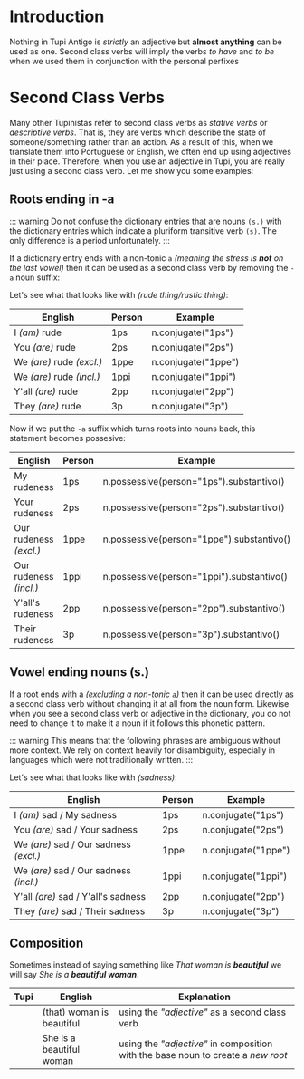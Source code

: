 # Introduction

Nothing in Tupi Antigo is _strictly_ an adjective but __almost anything__ can be used as one. Second class verbs will imply the verbs _to have_ and _to be_ when we used them in conjunction with the personal perfixes

# Second Class Verbs

Many other Tupinistas refer to second class verbs as _stative verbs_ or _descriptive verbs_. That is, they are verbs which describe the state of someone/something rather than an action. As a result of this, when we translate them into Portuguese or English, we often end up using adjectives in their place. Therefore, when you use an adjective in Tupi, you are really just using a second class verb. Let me show you some examples:

## Roots ending in -a

::: warning
Do not confuse the dictionary entries that are nouns `(s.)` with the dictionary entries which indicate a pluriform transitive verb `(s)`. The only difference is a period unfortunately.
:::

If a dictionary entry ends with a non-tonic `a` _(meaning the stress is __not__ on the last vowel)_ then it can be used as a second class verb by removing the `-a` noun suffix:

Let's see what that looks like with <root root=rana /> _(rude thing/rustic thing)_:

| English | Person | Example |
|------|-----------------|--------|
| I _(am)_ rude | 1ps            |<py>n.conjugate("1ps")</py>   |
| You _(are)_ rude | 2ps           |<py>n.conjugate("2ps")</py>    |
| We _(are)_ rude  _(excl.)_ | 1ppe   |<py>n.conjugate("1ppe")</py>   |
| We _(are)_ rude  _(incl.)_ | 1ppi  |<py>n.conjugate("1ppi")</py>    |
| Y'all _(are)_ rude | 2pp           |<py>n.conjugate("2pp")</py>      |
| They _(are)_ rude | 3p            |<py>n.conjugate("3p")</py>       |

Now if we put the `-a` suffix which turns roots into nouns back, this statement becomes possesive:

| English | Person | Example |
|------|-----------------|--------|
| My rudeness | 1ps            |<py>n.possessive(person="1ps").substantivo()</py>   |
| Your rudeness | 2ps           |<py>n.possessive(person="2ps").substantivo()</py>    |
| Our rudeness  _(excl.)_ | 1ppe   |<py>n.possessive(person="1ppe").substantivo()</py>   |
| Our rudeness  _(incl.)_ | 1ppi  |<py>n.possessive(person="1ppi").substantivo()</py>    |
| Y'all's rudeness | 2pp           |<py>n.possessive(person="2pp").substantivo()</py>      |
| Their rudeness | 3p            |<py>n.possessive(person="3p").substantivo()</py>       |



## Vowel ending nouns (s.)

If a root ends with a <tVowels/> _(excluding a non-tonic `a`)_ then it can be used directly as a second class verb without changing it at all from the noun form. Likewise when you see a second class verb or adjective in the dictionary, you do not need to change it to make it a noun if it follows this phonetic pattern.

::: warning
This means that the following phrases are ambiguous without more context. We rely on context heavily for disambiguity, especially in languages which were not traditionally written.
:::

Let's see what that looks like with <root root=aruru /> _(sadness)_:

| English | Person | Example |
|------|-----------------|--------|
| I _(am)_ sad / My sadness   | 1ps            |<py>n.conjugate("1ps")</py>   |
| You _(are)_ sad / Your sadness  | 2ps           |<py>n.conjugate("2ps")</py>    |
| We _(are)_ sad / Our sadness _(excl.)_ | 1ppe   |<py>n.conjugate("1ppe")</py>   |
| We _(are)_ sad / Our sadness _(incl.)_| 1ppi  |<py>n.conjugate("1ppi")</py>    |
| Y'all _(are)_ sad / Y'all's sadness | 2pp           |<py>n.conjugate("2pp")</py>      |
| They _(are)_ sad / Their sadness | 3p            |<py>n.conjugate("3p")</py>       |

## Composition

Sometimes instead of saying something like _That woman is **beautiful**_ we will say _She is a **beautiful woman**_.

| Tupi | English | Explanation |
|------|-----------------|--------|
| <root root="kunhã" /> <root root=i entryNumber=4 /> <root root='poranga' /> | (that) woman is beautiful | using the _"adjective"_ as a second class verb |
| <root root=i entryNumber=4 /> <root root="kunhã" /><root type=noun root='poranga' /> | She is a beautiful woman | using the _"adjective"_ in composition with the base noun to create a *new root* |


